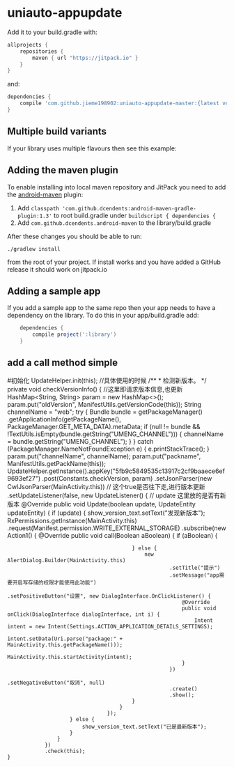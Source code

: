 # uniauto-appupdate

Add it to your build.gradle with:
```gradle
allprojects {
    repositories {
        maven { url "https://jitpack.io" }
    }
}
```
and:

```gradle
dependencies {
    compile 'com.github.jieme198902:uniauto-appupdate-master:{latest version}'
}
```

## Multiple build variants

If your library uses multiple flavours then see this example:


## Adding the maven plugin

To enable installing into local maven repository and JitPack you need to add the [android-maven](https://github.com/dcendents/android-maven-gradle-plugin) plugin:

1. Add `classpath 'com.github.dcendents:android-maven-gradle-plugin:1.3'` to root build.gradle under `buildscript { dependencies {`
2. Add `com.github.dcendents.android-maven` to the library/build.gradle

After these changes you should be able to run:

    ./gradlew install
    
from the root of your project. If install works and you have added a GitHub release it should work on jitpack.io

## Adding a sample app 

If you add a sample app to the same repo then your app needs to have a dependency on the library. To do this in your app/build.gradle add:

```gradle
    dependencies {
        compile project(':library')
    }
```

## add a call method simple
#初始化
UpdateHelper.init(this);
//具体使用的时候
 /**
     * 检测新版本。
     */
    private void checkVersionInfo() {
        //这里即请求版本信息,也更新
        HashMap<String, String> param = new HashMap<>();
        param.put("oldVersion", ManifestUtils.getVersionCode(this));
        String channelName = "web";
        try {
            Bundle bundle = getPackageManager()
                    .getApplicationInfo(getPackageName(), PackageManager.GET_META_DATA).metaData;
            if (null != bundle && !TextUtils.isEmpty(bundle.getString("UMENG_CHANNEL"))) {
                channelName = bundle.getString("UMENG_CHANNEL");
            }
        } catch (PackageManager.NameNotFoundException e) {
            e.printStackTrace();
        }
        param.put("channelName", channelName);
        param.put("packname", ManifestUtils.getPackName(this));
        UpdateHelper.getInstance().appKey("5fb9c5849535c13917c2cf9baaece6ef9693ef27")
                .post(Constants.checkVersion, param)
                .setJsonParser(new CwlJsonParser(MainActivity.this))
                //             这个true是否往下走,进行版本更新
                .setUpdateListener(false, new UpdateListener() {
                    //                  update 这里放的是否有新版本
                    @Override
                    public void Update(boolean update, UpdateEntity updateEntity) {
                        if (update) {
                            show_version_text.setText("发现新版本");
                            RxPermissions.getInstance(MainActivity.this)
                                    .request(Manifest.permission.WRITE_EXTERNAL_STORAGE)
                                    .subscribe(new Action1<Boolean>() {
                                        @Override
                                        public void call(Boolean aBoolean) {
                                            if (aBoolean) {

                                            } else {
                                                new AlertDialog.Builder(MainActivity.this)
                                                        .setTitle("提示")
                                                        .setMessage("app需要开启写存储的权限才能使用此功能")
                                                        .setPositiveButton("设置", new DialogInterface.OnClickListener() {
                                                            @Override
                                                            public void onClick(DialogInterface dialogInterface, int i) {
                                                                Intent intent = new Intent(Settings.ACTION_APPLICATION_DETAILS_SETTINGS);
                                                                intent.setData(Uri.parse("package:" + MainActivity.this.getPackageName()));
                                                                MainActivity.this.startActivity(intent);
                                                            }
                                                        })
                                                        .setNegativeButton("取消", null)
                                                        .create()
                                                        .show();
                                            }
                                        }
                                    });
                        } else {
                            show_version_text.setText("已是最新版本");
                        }
                    }
                })
                .check(this);
    }

